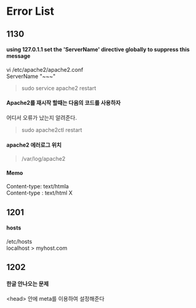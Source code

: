 Error List
==========

1130
-----
#### using 127.0.1.1 set the 'ServerName' directive globally to suppress this message   
vi /etc/apache2/apache2.conf   
ServerName "~~~"   
>sudo service apache2 restart   


#### Apache2를 재시작 할때는 다음의 코드를 사용하자   
어디서 오류가 났는지 알려준다.
>sudo apache2ctl restart   

#### apache2 에러로그 위치
>/var/log/apache2   

#### Memo
Content-type: text/htmla   
Content-type : text/html X   

1201
-----
#### hosts
/etc/hosts   
localhost > myhost.com   
 
1202
----
#### 한글 안나오는 문제   
\<head\> 안에 meta를 이용하여 설정해준다   


